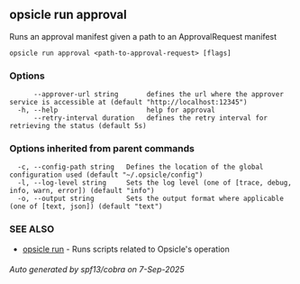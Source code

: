 ## opsicle run approval

Runs an approval manifest given a path to an ApprovalRequest manifest

```
opsicle run approval <path-to-approval-request> [flags]
```

### Options

```
      --approver-url string       defines the url where the approver service is accessible at (default "http://localhost:12345")
  -h, --help                      help for approval
      --retry-interval duration   defines the retry interval for retrieving the status (default 5s)
```

### Options inherited from parent commands

```
  -c, --config-path string   Defines the location of the global configuration used (default "~/.opsicle/config")
  -l, --log-level string     Sets the log level (one of [trace, debug, info, warn, error]) (default "info")
  -o, --output string        Sets the output format where applicable (one of [text, json]) (default "text")
```

### SEE ALSO

* [opsicle run](cli/opsicle_run.md)	 - Runs scripts related to Opsicle's operation

###### Auto generated by spf13/cobra on 7-Sep-2025
